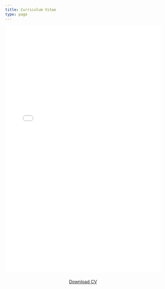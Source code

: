 ```yaml
---
title: Curriculum Vitae
type: page
---
```


<!-- Use an iframe to display the PDF -->
<iframe src="/content/cv/cv_len.pdf" width="100%" height="800px" style="border: none;"></iframe>

<div style="text-align: center; margin-top: 20px;">
  <a href="/content/cv/cv_len.pdf" download="CV_Luis_Navarro.pdf" class="btn btn-primary">Download CV</a>
</div>
